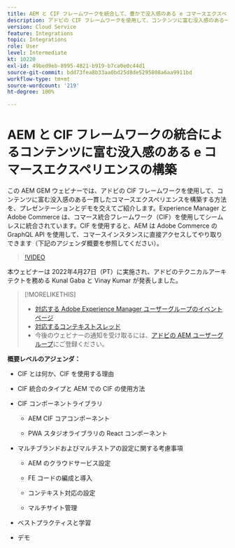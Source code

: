 ```yaml
---
title: AEM と CIF フレームワークを統合して、豊かで没入感のある e コマースエクスペリエンスを構築
description: アドビの CIF フレームワークを使用して、コンテンツに富む没入感のある一貫したコマースエクスペリエンスを作成する方法について説明します。
version: Cloud Service
feature: Integrations
topic: Integrations
role: User
level: Intermediate
kt: 10220
exl-id: 49bed9eb-8995-4821-b919-b7ca0e0c44d1
source-git-commit: bdd73fea8b33aa0bd25d8de5295808a6aa9911bd
workflow-type: tm+mt
source-wordcount: '219'
ht-degree: 100%

---
```


# AEM と CIF フレームワークの統合によるコンテンツに富む没入感のある e コマースエクスペリエンスの構築

この AEM GEM ウェビナーでは、アドビの CIF フレームワークを使用して、コンテンツに富む没入感のある一貫したコマースエクスペリエンスを構築する方法を、プレゼンテーションとデモを交えてご紹介します。Experience Manager と Adobe Commerce は、コマース統合フレームワーク（CIF）を使用してシームレスに統合されています。CIF を使用すると、AEM は Adobe Commerce の GraphQL API を使用して、コマースインスタンスに直接アクセスしてやり取りできます（下記のアジェンダ概要を参照してください）。

>[!VIDEO](https://video.tv.adobe.com/v/342565/?quality=12&learn=on)

本ウェビナーは 2022年4月27日（PT）に実施され、アドビのテクニカルアーキテクトを務める Kunal Gaba と Vinay Kumar が発表しました。

>[!MORELIKETHIS]
>
>* [対応する Adobe Experience Manager ユーザーグループのイベントページ](https://adobe.ly/3O0uXl5/)
>* [対応するコンテキストスレッド](https://adobe.ly/3jorz5r)
>* 今後のウェビナーの通知を受け取るには、[アドビの AEM ユーザーグループ](https://aem-augs.adobe.com/)にご登録ください。


**概要レベルのアジェンダ：**

* CIF とは何か、CIF を使用する理由

* CIF 統合のタイプと AEM での CIF の使用方法

* CIF コンポーネントライブラリ

   * AEM CIF コアコンポーネント

   * PWA スタジオライブラリの React コンポーネント

* マルチブランドおよびマルチストアの設定に関する考慮事項

   * AEM のクラウドサービス設定

   * FE コードの編成と導入

   * コンテキスト対応の設定

   * マルチサイト管理

* ベストプラクティスと学習

* デモ

